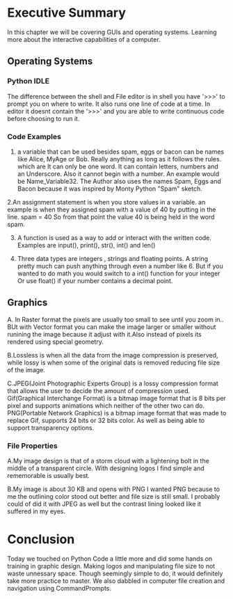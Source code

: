 # **Executive Summary**
In this chapter we will be covering GUIs and operating systems. 
Learning more about the interactive capabilities of a computer.

## **Operating Systems**

### **Python IDLE**
The difference between the shell and File editor is in shell you have '>>>' to prompt you on where to write. It also
runs one line of code at a time. 
In editor it doesnt contain the '>>>' and you are able to write continuous code before choosing to run it.

### **Code Examples**
1. a variable that can be used besides spam, eggs or bacon can be names like Alice, MyAge or Bob. Really anything as 
long as it follows the rules. which are It can only be one word. It can contain letters, numbers and an Underscore. Also it cannot begin with
a number. An example would be  Name_Variable32. 
The Author also uses the names Spam, Eggs and Bacon because it was inspired by Monty Python "Spam" sketch.

2.An assignment statement is when you store values in a variable. an example is when they assigned spam with a value of 40 by putting in
the line. 
spam = 40
So from that point the value 40 is being held in the word spam.

3. A function is used as a way to add or interact with the written code.
Examples are input(), print(), str(), int() and len()

4. Three data types are integers , strings and floating points.
A string pretty much can push anything through even a number like 6. But if you wanted to do math 
you would switch to a int() function for your integer Or use float() if your number contains a decimal point.  

## **Graphics**
A. In Raster format the pixels are usually too small to see until you zoom in.. BUt with Vector format you can make the image
larger or smaller without runining the image because it adjust with it.Also instead of pixels its rendered using special geometry.

B.Lossless is when all the data from the image compression is preserved, while lossy is when some of the original dats is removed reducing file size
of the image.

C.JPEG(Joint Photographic Experts Group) is a lossy compression format that allows the user to decide the amount of compression used.
Gif(Graphical Interchange Format) is a bitmap image format that is 8 bits per pixel and supports animations which neither of the other two can do.
PNG(Portable Network Graphics) is a bitmap image format that was made to replace Gif, supports 24 bits or 32 bits color. As well as being able to support transparency
options.

### **File Properties**
A.My image design is that of a storm cloud with a lightening bolt in the middle of a transparent circle. With designing logos I find simple and rememorable is usually best.

B.My image is about 30 KB and opens with PNG I wanted PNG because to me the outlining color stood out better and file size is still small. I probably could of did it with JPEG as well but the contrast lining looked like it suffered in my eyes.

# **Conclusion**
Today we touched on Python Code a little more and did some hands on training in graphic design. 
Making logos and manipulating file size to not waste unnessary space. 
Though seemingly simple to do, it would definitely take more practice to master.
We also dabbled in computer file creation and navigation using CommandPrompts.
